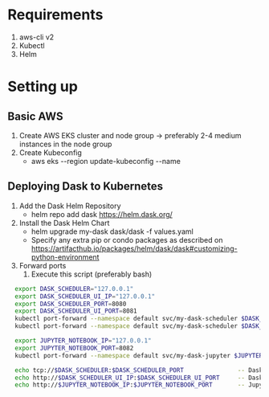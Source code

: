 # Requirements
1. aws-cli v2
2. Kubectl
3. Helm

# Setting up
## Basic AWS
1. Create AWS EKS cluster and node group -> preferably 2-4 medium instances in the node group
2. Create Kubeconfig
    * aws eks --region <region> update-kubeconfig --name <cluster-name> 
## Deploying Dask to Kubernetes
1. Add the Dask Helm Repository
    * helm repo add dask https://helm.dask.org/
2. Install the Dask Helm Chart
    * helm upgrade my-dask dask/dask -f values.yaml
    * Specify any extra pip or condo packages as described on https://artifacthub.io/packages/helm/dask/dask#customizing-python-environment
3. Forward ports
    1. Execute this script (preferably bash)
```bash
  export DASK_SCHEDULER="127.0.0.1"
  export DASK_SCHEDULER_UI_IP="127.0.0.1"
  export DASK_SCHEDULER_PORT=8080
  export DASK_SCHEDULER_UI_PORT=8081
  kubectl port-forward --namespace default svc/my-dask-scheduler $DASK_SCHEDULER_PORT:8786 &
  kubectl port-forward --namespace default svc/my-dask-scheduler $DASK_SCHEDULER_UI_PORT:80 &

  export JUPYTER_NOTEBOOK_IP="127.0.0.1"
  export JUPYTER_NOTEBOOK_PORT=8082
  kubectl port-forward --namespace default svc/my-dask-jupyter $JUPYTER_NOTEBOOK_PORT:80 &

  echo tcp://$DASK_SCHEDULER:$DASK_SCHEDULER_PORT               -- Dask Client connection
  echo http://$DASK_SCHEDULER_UI_IP:$DASK_SCHEDULER_UI_PORT     -- Dask dashboard
  echo http://$JUPYTER_NOTEBOOK_IP:$JUPYTER_NOTEBOOK_PORT       -- Jupyter notebook%
```
